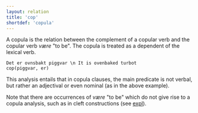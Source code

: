 ```yaml
---
layout: relation
title: 'cop'
shortdef: 'copula'
---
```


A copula is the relation between the complement of a copular verb and the copular verb *være* "to be". The copula is treated as a dependent of the lexical verb.

~~~ sdparse
Det er ovnsbakt piggvar \n It is ovenbaked turbot
cop(piggvar, er)
~~~

This analysis entails that in copula clauses, the main predicate is not verbal, but rather an adjectival or even nominal (as in the above example).

Note that there are occurrences of *være* "to be" which do not give rise to a copula analysis, such as in cleft constructions (see [expl](expl)).

<!-- Interlanguage links updated Čt lis 12 09:43:20 CET 2020 -->

